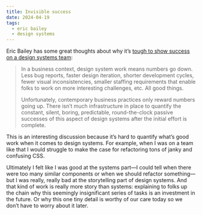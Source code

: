```yaml
---
title: Invisible success
date: 2024-04-19
tags:
  - eric bailey
  - design systems
---
```


Eric Bailey has some great thoughts about why it’s [tough to show success on a design systems team](https://ericwbailey.website/published/invisible-success/):

> In a business context, design system work means numbers go down. Less bug reports, faster design iteration, shorter development cycles, fewer visual inconsistencies, smaller staffing requirements that enable folks to work on more interesting challenges, etc. All good things.
>
> Unfortunately, contemporary business practices only reward numbers going up. There isn’t much infrastructure in place to quantify the constant, silent, boring, predictable, round-the-clock passive successes of this aspect of design systems after the initial effort is complete.

This is an interesting discussion because it’s hard to quantify what’s good work when it comes to design systems. For example, when I was on a team like that I would struggle to make the case for refactoring tons of janky and confusing CSS.

Ultimately I felt like I was good at the systems part—I could tell when there were too many similar components or when we should refactor something—but I was really, really bad at the storytelling part of design systems. And that kind of work is really more story than systems: explaining to folks up the chain why this seemingly insignificant series of tasks is an investment in the future. Or why this one tiny detail is worthy of our care today so we don’t have to worry about it later.
